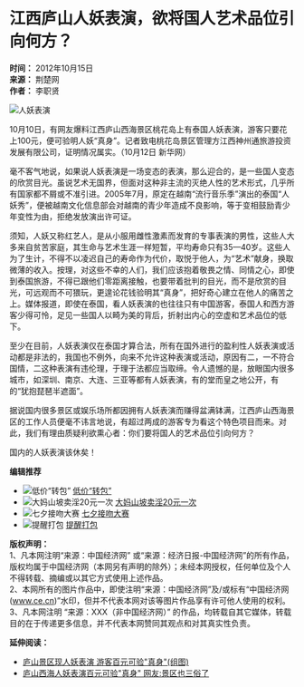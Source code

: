 # 江西庐山人妖表演，欲将国人艺术品位引向何方？

**时间：** 2012年10月15日  
**来源：** 荆楚网  
**作者：** 李职贤

![人妖表演](http://i.ce.cn/views/mdy/zws/202401/12/W020240112625370205314.jpg)

10月10日，有网友爆料江西庐山西海景区桃花岛上有泰国人妖表演，游客只要花上100元，便可验明人妖“真身”。记者致电桃花岛景区管理方江西神州通旅游投资发展有限公司，证明情况属实。（10月12日 新华网）

毫不客气地说，如果说人妖表演是一场变态的表演，那么迎合的，是一些国人变态的欣赏目光。虽说艺术无国界，但面对这种非主流的灭绝人性的艺术形式，几乎所有国家都不屑或不准引进。2005年7月，原定在越南“流行音乐季”演出的泰国“人妖秀”，便被越南文化信息部会对越南的青少年造成不良影响，等于变相鼓励青少年变性为由，拒绝发放演出许可证。

须知，人妖又称红艺人，是从小服用雌性激素而发育的专事表演的男性，这些人大多来自贫苦家庭，其生命与艺术生涯一样短暂，平均寿命只有35—40岁。这些人为了生计，不得不以凌迟自己的寿命作为代价，取悦于他人，为“艺术”献身，换取微薄的收入。按理，对这些不幸的人们，我们应该抱着敬畏之情、同情之心，即使到泰国旅游，不得已跟他们零距离接触，也要带着批判的目光，而不是欣赏的目光，可远观而不可猥玩，更遑论花钱验明其“真身”，把好奇心建立在他人的痛苦之上。媒体报道，即使在泰国，看人妖表演的也往往只有中国游客，泰国人和西方游客少得可怜，足见一些国人以畸为美的背后，折射出内心的空虚和艺术品位的低下。

至少在目前，人妖表演仅在泰国才算合法，所有在国外进行的盈利性人妖表演或活动都是非法的，我国也不例外，向来不允许这种表演或活动，原因有二，一不符合国情，二这种表演有违伦理，于理于法都应当取缔。令人遗憾的是，放眼国内很多城市，如深圳、南京、大连、三亚等都有人妖表演，有的堂而皇之地公开，有的“犹抱琵琶半遮面”。

据说国内很多景区或娱乐场所都因拥有人妖表演而赚得盆满钵满，江西庐山西海景区的工作人员便毫不讳言地说，有超过两成的游客专为看这个特色项目而来。对此，我们有理由质疑利欲熏心者：你们要将国人的艺术品位引向何方？

国内的人妖表演该休矣！

**编辑推荐**  
- ![低价“转包”](http://i5.ce.cn/views/mdy/rd/201308/14/W020130814350512269382.jpg) [低价“转包”](http://views.ce.cn/view/ent/201308/14/t20130814_24660123.shtml)  
- ![大妈山坡卖淫20元一次](http://i1.ce.cn/views/mdy/rd/201308/13/W020130813555709984028.jpg) [大妈山坡卖淫20元一次](http://views.ce.cn/view/ent/201308/13/t20130813_24657502.shtml)  
- ![七夕接吻大赛](http://i2.ce.cn/views/mdy/rd/201308/12/W020130812478635620462.jpg) [七夕接吻大赛](http://views.ce.cn/view/ent/201308/12/t20130812_24652688.shtml)  
- ![提醒打包](http://i3.ce.cn/views/mdy/rd/201308/09/W020130809274415079703.jpg) [提醒打包](http://views.ce.cn/view/ent/201308/09/t20130809_24646932.shtml)  

**版权声明：**  
1、凡本网注明“来源：中国经济网” 或“来源：经济日报-中国经济网”的所有作品，版权均属于中国经济网（本网另有声明的除外）；未经本网授权，任何单位及个人不得转载、摘编或以其它方式使用上述作品。  
2、本网所有的图片作品中，即使注明“来源：中国经济网”及/或标有“中国经济网(www.ce.cn)”水印，但并不代表本网对该等图片作品享有许可他人使用的权利。  
3、凡本网注明 “来源：XXX（非中国经济网）” 的作品，均转载自其它媒体，转载目的在于传递更多信息，并不代表本网赞同其观点和对其真实性负责。  

**延伸阅读：**  
- [庐山景区现人妖表演 游客百元可验"真身"(组图)](http://travel.ce.cn/jd/201210/12/t20121012_23748730.shtml)  
- [庐山西海人妖表演百元可验"真身" 网友:景区也三俗了](http://www.ce.cn/celt/wyry/201210/11/t20121011_23745540.shtml)  
<!-- tcd_original_link http://views.ce.cn/view/ent/201210/15/t20121015_23753726.shtml -->
